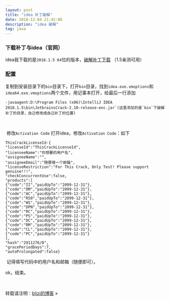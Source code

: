 ```yaml
---
layout: post
title: "idea 补丁破解"
date: 2018-12-04 21:42:06 
description: "idea 破解"
tag: java	
---
```


### 下载补丁与idea（官网）

​	idea我下载的是`2018.1.5 64`位的版本，<a href="/file/jar/JetbrainsCrack-2.10-release-enc.jar">破解补丁下载</a> （1.5亲测可用）<br/>

### 配置 

​	复制到安装目录下的`bin`目录下，打开`bin`目录，找到`idea.exe.vmoptions`和`idea64.exe.vmoptions`两个文件，用记事本打开，给最后一行添加	

```
-javaagent:D:\Program Files (x86)\IntelliJ IDEA 2018.1.5\bin\JetbrainsCrack-2.10-release-enc.jar`(这里添加的是`bin`下破解补丁的目录，自己修改成自己补丁的位置)
```

<br/>

​	修改`Activation Code`  打开idea，修改`Activation Code`：如下

```
ThisCrackLicenseId-{
"licenseId":"ThisCrackLicenseId",
"licenseeName":"你想要的用户名",
"assigneeName":"",
"assigneeEmail":"随便填一个邮箱",
"licenseRestriction":"For This Crack, Only Test! Please support genuine!!!",
"checkConcurrentUse":false,
"products":[
{"code":"II","paidUpTo":"2099-12-31"},
{"code":"DM","paidUpTo":"2099-12-31"},
{"code":"AC","paidUpTo":"2099-12-31"},
{"code":"RS0","paidUpTo":"2099-12-31"},
{"code":"WS","paidUpTo":"2099-12-31"},
{"code":"DPN","paidUpTo":"2099-12-31"},
{"code":"RC","paidUpTo":"2099-12-31"},
{"code":"PS","paidUpTo":"2099-12-31"},
{"code":"DC","paidUpTo":"2099-12-31"},
{"code":"RM","paidUpTo":"2099-12-31"},
{"code":"CL","paidUpTo":"2099-12-31"},
{"code":"PC","paidUpTo":"2099-12-31"}
],
"hash":"2911276/0",
"gracePeriodDays":7,
"autoProlongated":false}
```

​	记得填写代码中的用户名和邮箱（随便即可）。<br/>

ok，结束。

<br>

转载请注明：[blizi的博客](http://blizi.github.io) » 